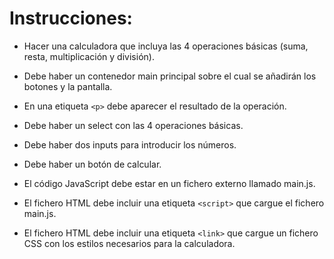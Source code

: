 # Instrucciones:

- Hacer una calculadora que incluya las 4 operaciones básicas (suma, resta, multiplicación y división).

- Debe haber un contenedor main principal sobre el cual se añadirán los botones y la pantalla.

- En una etiqueta `<p>` debe aparecer el resultado de la operación.

- Debe haber un select con las 4 operaciones básicas.

- Debe haber dos inputs para introducir los números.

- Debe haber un botón de calcular.

- El código JavaScript debe estar en un fichero externo llamado main.js.

- El fichero HTML debe incluir una etiqueta `<script>` que cargue el fichero main.js.

- El fichero HTML debe incluir una etiqueta `<link>` que cargue un fichero CSS con los estilos necesarios para la calculadora.
